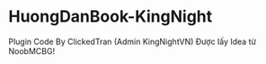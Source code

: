 # HuongDanBook-KingNight

Plugin Code By ClickedTran (Admin KingNightVN)
Được lấy Idea từ NoobMCBG!
